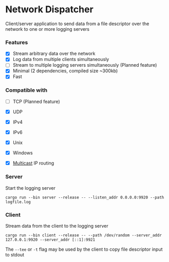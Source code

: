 # Network Dispatcher
Client/server application to send data from a file descriptor over the network to one or more logging servers

### Features
- [X] Stream arbitrary data over the network
- [X] Log data from multiple clients simultaneously
- [ ] Stream to multiple logging servers simultaneously (Planned feature)
- [X] Minimal (2 dependencies, compiled size ~300kb)
- [X] Fast

### Compatible with
- [ ] TCP (Planned feature)
- [X] UDP
- [X] IPv4
- [X] IPv6
- [X] Unix
- [X] Windows
- [X] [Multicast](https://en.wikipedia.org/wiki/Multicast) IP routing



### Server

Start the logging server
```
cargo run --bin server --release -- --listen_addr 0.0.0.0:9920 --path logfile.log
```

### Client

Stream data from the client to the logging server

```
cargo run --bin client --release -- --path /dev/random --server_addr 127.0.0.1:9920 --server_addr [::1]:9921
```


The `--tee` or `-t` flag may be used by the client to copy file descriptor input to stdout
